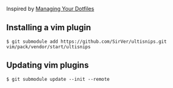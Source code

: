 Inspired by [Managing Your Dotfiles](https://www.anishathalye.com/2014/08/03/managing-your-dotfiles/)


## Installing a vim plugin

`$ git submodule add https://github.com/SirVer/ultisnips.git vim/pack/vendor/start/ultisnips`


## Updating vim plugins

`$ git submodule update --init --remote`
